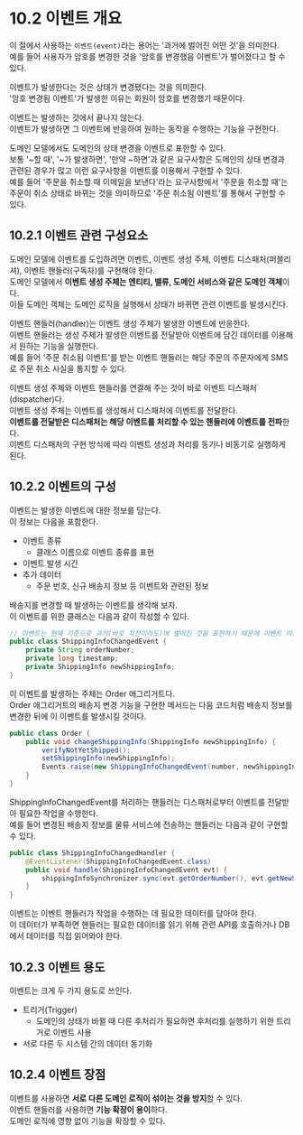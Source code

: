# 10.2 이벤트 개요

이 절에서 사용하는 `이벤트(event)`라는 용어는 '과거에 벌어진 어떤 것'을 의미한다.  
예를 들어 사용자가 암호를 변경한 것을 '암호를 변경했음 이벤트'가 벌어졌다고 할 수 있다.

이벤트가 발생한다는 것은 상태가 변경됐다는 것을 의미한다.  
'암호 변경됨 이벤트'가 발생한 이유는 회원이 암호를 변경했기 때문이다.

이벤트는 발생하는 것에서 끝나지 않는다.  
이벤트가 발생하면 그 이벤트에 반응하여 원하는 동작을 수행하는 기능을 구현한다.

도메인 모델에서도 도메인의 상태 변경을 이벤트로 표한할 수 있다.  
보통 '~할 때', '~가 발생하면', '만약 ~하면'과 같은 요구사항은 도메인의 상태 변경과 관련된 경우가 많고 이런 요구사항을 이벤트를 이용해서 구현할 수 있다.  
예를 들어 '주문을 취소할 때 이메일을 보낸다'라는 요구사항에서 '주문을 취소할 때'는 주문이 취소 상태로 바뀌는 것을 의미하므로 '주문 취소됨 이벤트'를 통해서 구현할 수 있다.

## 10.2.1 이벤트 관련 구성요소

도메인 모델에 이벤트를 도입하려면 이벤트, 이벤트 생성 주체, 이벤트 디스패처(퍼블리셔), 이벤트 핸들러(구독자)를 구현해야 한다.  
도메인 모델에서 **이벤트 생성 주체는 엔티티, 밸류, 도메인 서비스와 같은 도메인 객체**이다.  
이들 도메인 객체는 도메인 로직을 실행해서 상태가 바뀌면 관련 이벤트를 발생시킨다.

이벤트 핸들러(handler)는 이벤트 생성 주체가 발생한 이벤트에 반응한다.  
이벤트 핸들러는 생성 주체가 발생한 이벤트를 전달받아 이벤트에 담긴 데이터를 이용해서 원하는 기능을 실행한다.  
예를 들어 '주문 취소됨 이벤트'를 받는 이벤트 핸들러는 해당 주문의 주문자에게 SMS로 주문 취소 사실을 통지할 수 있다.

이벤트 생성 주체와 이벤트 핸들러를 연결해 주는 것이 바로 이벤트 디스패처(dispatcher)다.  
이벤트 생성 주체는 이벤트를 생성해서 디스패처에 이벤트를 전달한다.  
**이벤트를 전달받은 디스패처는 해당 이벤트를 처리할 수 있는 핸들러에 이벤트를 전파**한다.  
이벤트 디스패처의 구현 방식에 따라 이벤트 생성과 처리를 동기나 비동기로 실행하게 된다.

## 10.2.2 이벤트의 구성

이벤트는 발생한 이벤트에 대한 정보를 담는다.  
이 정보는 다음을 포함한다.

- 이벤트 종류
  - 클래스 이름으로 이벤트 종류를 표현
- 이벤트 발생 시간
- 추가 데이터
  - 주문 번호, 신규 배송지 정보 등 이벤트와 관련된 정보

배송지를 변경할 때 발생하는 이벤트를 생각해 보자.  
이 이벤트를 위한 클래스는 다음과 같이 작성할 수 있다.

```java
// 이벤트는 현재 기준으로 과거(바로 직전이라도)에 벌어진 것을 표현하기 때문에 이벤트 이름에는 과거 시제 사용
public class ShippingInfoChangedEvent {
    private String orderNumber;
    private long timestamp;
    private ShippingInfo newShippingInfo;
}
```

이 이벤트를 발생하는 주체는 Order 애그리거트다.  
Order 애그리거트의 배송지 변경 기능을 구현한 메서드는 다음 코드처럼 배송지 정보를 변경한 뒤에 이 이벤트를 발생시킬 것이다.

```java
public class Order {
    public void changeShippingInfo(ShippingInfo newShippingInfo) {
        verifyNotYetShipped();
        setShippingInfo(newShippingInfo);
        Events.raise(new ShippingInfoChangedEvent(number, newShippingInfo));
    }
}
```

ShippingInfoChangedEvent를 처리하는 핸들러는 디스패처로부터 이벤트를 전달받아 필요한 작업을 수행한다.  
예를 들어 변경된 배송지 정보를 물류 서비스에 전송하는 핸들러는 다음과 같이 구현할 수 있다.

```java
public class ShippingInfoChangedHandler {
    @EventListener(ShippingInfoChangedEvent.class)
    public void handle(ShippingInfoChangedEvent evt) {
        shippingInfoSynchronizer.sync(evt.getOrderNumber(), evt.getNewShippingInfo());
    }
}
```

이벤트는 이벤트 핸들러가 작업을 수행하는 데 필요한 데이터를 담아야 한다.  
이 데이터가 부족하면 핸들러는 필요한 데이터를 읽기 위해 관련 API를 호출하거나 DB에서 데이터를 직접 읽어와야 한다.

## 10.2.3 이벤트 용도

이벤트는 크게 두 가지 용도로 쓰인다.

- 트리거(Trigger)
  - 도메인의 상태가 바뀔 때 다른 후처리가 필요하면 후처리를 실행하기 위한 트리거로 이벤트 사용
- 서로 다른 두 시스템 간의 데이터 동기화

## 10.2.4 이벤트 장점

이벤트를 사용하면 **서로 다른 도메인 로직이 섞이는 것을 방지**할 수 있다.  
이벤트 핸들러를 사용하면 **기능 확장이 용이**하다.  
도메인 로직에 영향 없이 기능을 확장할 수 있다.
